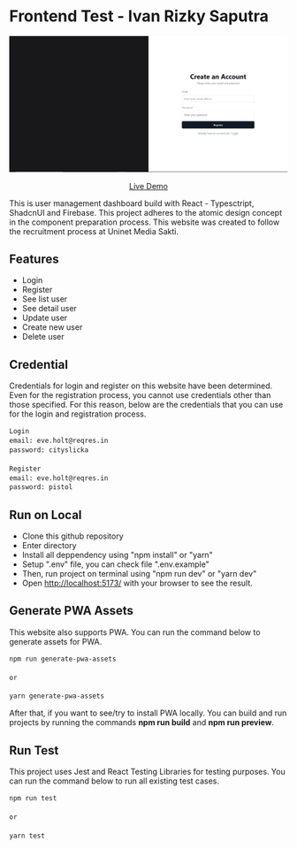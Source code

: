 # Frontend Test - Ivan Rizky Saputra

![thumbnail](https://raw.githubusercontent.com/Ivanrizkys/uninet-test-fe/main/public/image/login-page.png)

<p align="center">
<a href="https://uninet-test-fe.vercel.app/">Live Demo</a>
</p>

This is user management dashboard build with React - Typesctript, ShadcnUI and Firebase. This project adheres to the atomic design concept in the component preparation process. This website was created to follow the recruitment process at Uninet Media Sakti.

## Features

- Login
- Register
- See list user
- See detail user
- Update user
- Create new user
- Delete user

## Credential

Credentials for login and register on this website have been determined. Even for the registration process, you cannot use credentials other than those specified. For this reason, below are the credentials that you can use for the login and registration process.

```bash
Login
email: eve.holt@reqres.in
password: cityslicka

Register
email: eve.holt@reqres.in
password: pistol
```

## Run on Local

- Clone this github repository
- Enter directory
- Install all deppendency using "npm install" or "yarn"
- Setup ".env" file, you can check file ".env.example"
- Then, run project on terminal using "npm run dev" or "yarn dev"
- Open [http://localhost:5173/](http://localhost:5173/) with your browser to see the result.

## Generate PWA Assets

This website also supports PWA. You can run the command below to generate assets for PWA.

```bash
npm run generate-pwa-assets

or

yarn generate-pwa-assets
```

After that, if you want to see/try to install PWA locally. You can build and run projects by running the commands **npm run build** and **npm run preview**.

## Run Test

This project uses Jest and React Testing Libraries for testing purposes. You can run the command below to run all existing test cases.

```bash
npm run test

or

yarn test
```
